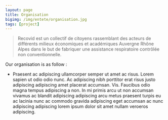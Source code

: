 ```yaml
---
layout: page
title: Organisation
bigimg: /img/entete/organisation.jpg
tags: [project]
---
```


> Recovid est un collectif de citoyens rassemblant des acteurs de différents milieux économiques et académiques Auvergne Rhône Alpes dans le but de fabriquer une assistance respiratoire contrôlée non conventionnelle.

Our organisation is as follow :

- Praesent ac adipiscing ullamcorper semper ut amet ac risus. Lorem sapien ut odio odio nunc. Ac adipiscing nibh porttitor erat risus justo adipiscing adipiscing amet placerat accumsan. Vis. Faucibus odio magna tempus adipiscing a non. In mi primis arcu ut non accumsan vivamus ac blandit adipiscing adipiscing arcu metus praesent turpis eu ac lacinia nunc ac commodo gravida adipiscing eget accumsan ac nunc adipiscing adipiscing lorem ipsum dolor sit amet nullam veroeros adipiscing.
